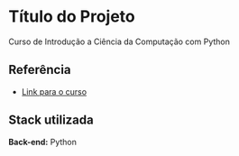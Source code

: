 
# Título do Projeto
Curso de Introdução a Ciência da Computação com Python 
## Referência

 - [Link para o curso](https://www.coursera.org/learn/ciencia-computacao-python-conceitos)
 
## Stack utilizada

**Back-end:** Python

